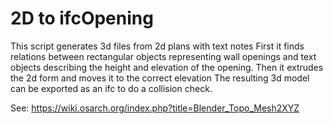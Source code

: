 # 2D to ifcOpening

This script generates 3d files from 2d plans with text notes
First it finds relations between rectangular objects representing wall openings and text objects describing the height and elevation of the opening.
Then it extrudes the 2d form and moves it to the correct elevation
The resulting 3d model can be exported as an ifc to do a collision check.

See: https://wiki.osarch.org/index.php?title=Blender_Topo_Mesh2XYZ
